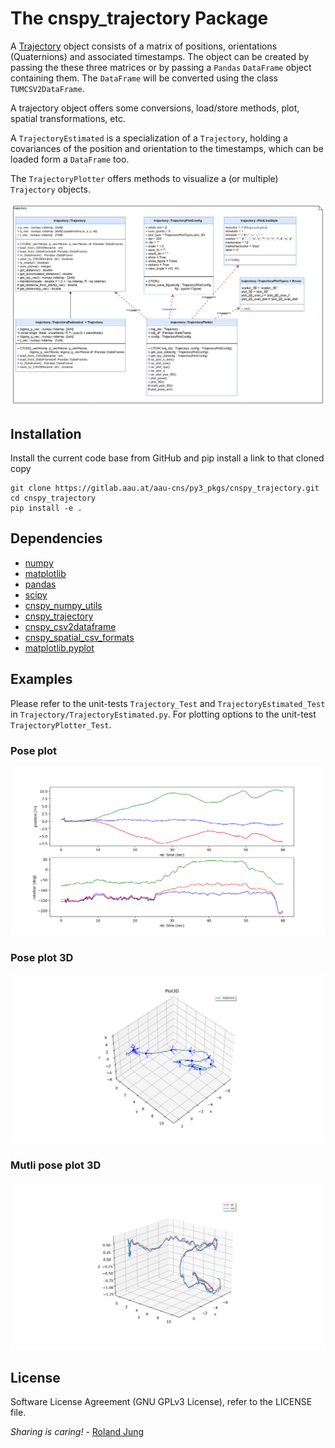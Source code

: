 # The cnspy_trajectory Package

A [Trajectory](./cnspy_trajectory/Trajectory.py) object consists of a matrix of positions, orientations (Quaternions) and associated timestamps.
The object can be created by passing the these three matrices or by passing a `Pandas` `DataFrame` object containing them. 
The `DataFrame` will be converted using the class `TUMCSV2DataFrame`.

A trajectory object offers some conversions, load/store methods, plot, spatial transformations, etc.  

A `TrajectoryEstimated` is a specialization of a `Trajectory`, holding a covariances of the position and orientation to the timestamps, which can be loaded form a `DataFrame` too.

The `TrajectoryPlotter` offers methods to visualize a (or multiple) `Trajectory` objects.

![class_diagram](./doc/class_diagram.png "folder structure")


## Installation

Install the current code base from GitHub and pip install a link to that cloned copy
```
git clone https://gitlab.aau.at/aau-cns/py3_pkgs/cnspy_trajectory.git
cd cnspy_trajectory
pip install -e .
```


## Dependencies

* [numpy]()
* [matplotlib]()
* [pandas]()
* [scipy]()
* [cnspy_numpy_utils]()
* [cnspy_trajectory]()
* [cnspy_csv2dataframe]()
* [cnspy_spatial_csv_formats]()
* [matplotlib.pyplot]()


## Examples

Please refer to the unit-tests `Trajectory_Test` and `TrajectoryEstimated_Test` in `Trajectory/TrajectoryEstimated.py`.
For plotting options to the unit-test `TrajectoryPlotter_Test`.

### Pose plot
![pose](./doc/pose_plot.png "folder structure")

### Pose plot 3D
![plot3d](./doc/plot_3D.png "folder structure")

### Mutli pose plot 3D
![multi](./doc/multi.png "folder structure")


## License

Software License Agreement (GNU GPLv3  License), refer to the LICENSE file.

*Sharing is caring!* - [Roland Jung](https://github.com/jungr-ait)  
